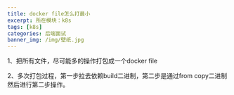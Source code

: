 ```yaml
---
title: docker file怎么打最小
excerpt: 所在模块：k8s
tags: [k8s]
categories: 后端面试
banner_img: /img/壁纸.jpg
---
```


1、把所有文件，尽可能多的操作打包成一个docker file

2、多次打包过程，第一步拉去依赖build二进制，第二步是通过from copy二进制然后进行第二步操作。

